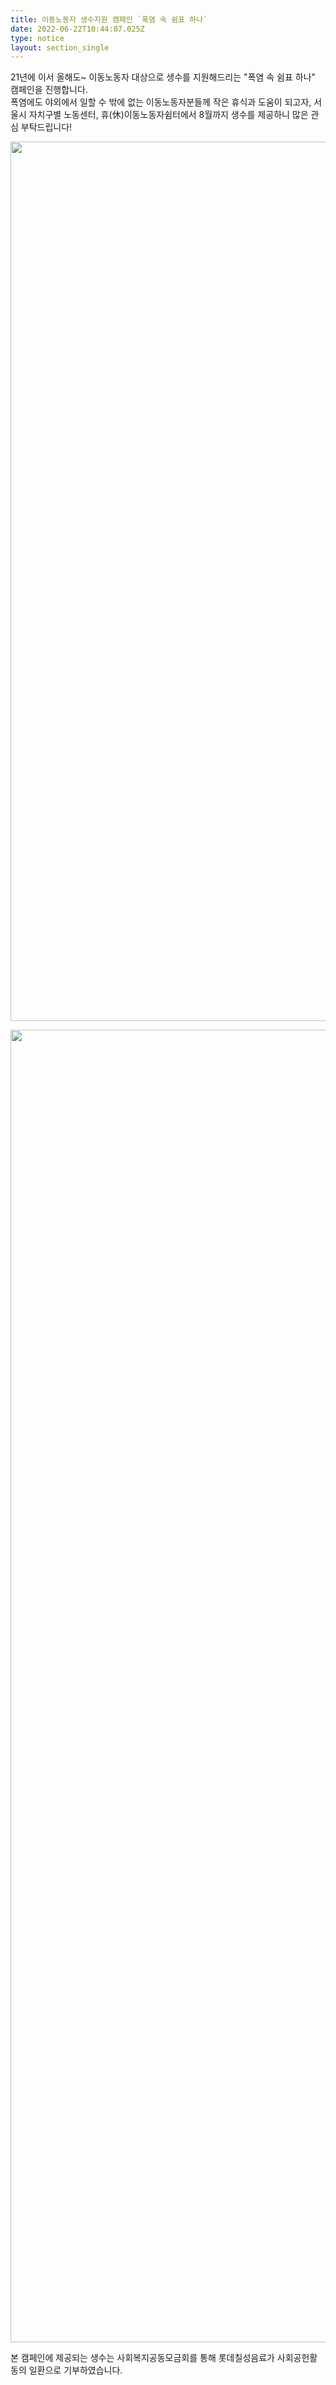 ```yaml
---
title: 이동노동자 생수지원 캠페인 `폭염 속 쉼표 하나`
date: 2022-06-22T10:44:07.025Z
type: notice
layout: section_single
---
```

<p>21년에 이서 올해도~ 이동노동자 대상으로 생수를 지원해드리는 "폭염 속 쉼표 하나" 캠페인을 진행합니다.<br />폭염에도 야외에서 일할 수 밖에 없는 이동노동자분들께 작은 휴식과 도움이 되고자, 서울시 자치구별 노동센터, 휴(休)이동노동자쉼터에서 8월까지 생수를 제공하니 많은 관심 부탁드립니다!</p>
<p><img src="https://drive.tiny.cloud/1/engl1s97gj9hrxpoa7eh7z5f05ozxfm1box3nxkh4j7a43ei/3cc9d43a-ee06-4ab9-bd55-29497441ae9c" alt="" width="1005" height="1407" /></p>
<p><img src="https://drive.tiny.cloud/1/engl1s97gj9hrxpoa7eh7z5f05ozxfm1box3nxkh4j7a43ei/1c51d15f-e8d1-4bd6-807e-bf7c9efe2f84" alt="" width="1500" height="2100" /></p>
<p>본 캠페인에 제공되는 생수는 사회복지공동모금회를 통해 롯데칠성음료가 사회공헌활동의 일환으로 기부하였습니다.</p>